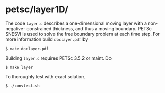 petsc/layer1D/
==============

The code `layer.c` describes a one-dimensional moving layer with a non-negative-
constrained thickness, and thus a moving boundary.  PETSc SNESVI is used to
solve the free boundary problem at each time step.  For more information build
`doclayer.pdf` by

    $ make doclayer.pdf

Building `layer.c` requires PETSc 3.5.2 or maint.  Do

    $ make layer

To thoroughly test with exact solution,

    $ ./convtest.sh

